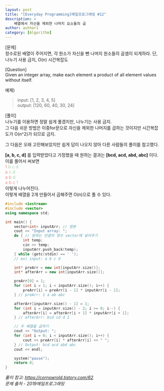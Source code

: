 ```yaml
---
layout: post
title: "[Everyday Programming]매일프로그래밍 #12"
description: >
    배열에서 자신을 제외한 나머지 요소들의 곱
author: author1
category: [Algorithm]
---
```


[문제]  
정수로된 배열이 주어지면, 각 원소가 자신을 뺀 나머지 원소들의 곱셈이 되게하라.
단, 나누기 사용 금지, O(n) 시간복잡도

[Question]  
Given an integer array, make each element a product of all element values without itself.

예제)
> input: [1, 2, 3, 4, 5]  
  output: [120, 60, 40, 30, 24]  
  
  
[풀이]  
나누기를 이용하면 정말 쉽게 풀겠지만, 나누기는 사용 금지.  
그 다음 쉬운 방법은 이중for문으로 자신을 제외한 나머지를 곱하는 것이지만 시간복잡도가 O(n^2)가 되므로 금지.  

그 다음은 오래 고민해보았지만 쉽게 답이 나오지 않아 다른 사람들의 풀이를 참고했다.  

__[a, b, c, d]__ 를 입력받았다고 가정했을 때 원하는 결과는 __[bcd, acd, abd, abc]__ 이다.
이를 풀어서 써보면  
<span style="color: #ED908C">1</span> <span style="color: #A1CEAB">b c d</span>  
<span style="color: #ED908C">a </span>  <span style="color: #A1CEAB"> c d</span>  
<span style="color: #ED908C">a b </span>  <span style="color: #A1CEAB"> d</span>  
<span style="color: #ED908C">a b c</span> <span style="color: #A1CEAB">1</span>  
이렇게 나누어진다.  
이렇게 배열을 2개 만들어서 곱해주면 O(n)으로 풀 수 있다.

~~~c++
#include <iostream>
#include <vector>
using namespace std;

int main() {
	vector<int> inputArr; // 원본
	cout << "Input array: ";
	do { // 원하는 만큼의 정수 vector에 넣어주기
		int temp;
		cin >> temp;
		inputArr.push_back(temp);
	} while (getc(stdin) == ' ');
	// ex) input: a b c d

	int* preArr = new int[inputArr.size()];
	int* afterArr = new int[inputArr.size()];

	preArr[0] = 1; 
	for (int i = 1; i < inputArr.size(); i++) {
		preArr[i] = preArr[i - 1] * inputArr[i - 1];
	} // preArr: 1 a ab abc

	afterArr[inputArr.size() - 1] = 1;
	for (int i = inputArr.size() - 2; i >= 0; i--) {
		afterArr[i] = afterArr[i + 1] * inputArr[i + 1];
	} // afterArr: bcd cd d 1

	// 두 배열을 곱하기
	cout << "Output: ";
	for (int i = 0; i < inputArr.size(); i++) {
		cout << preArr[i] * afterArr[i] << " ";
	} // Output: bcd acd abd abc
	cout << endl;

	system("pause");
	return 0;
}
~~~

*풀이 참고: https://cornswrold.tistory.com/62*  
*문제 출처 - 2019매일프로그래밍*